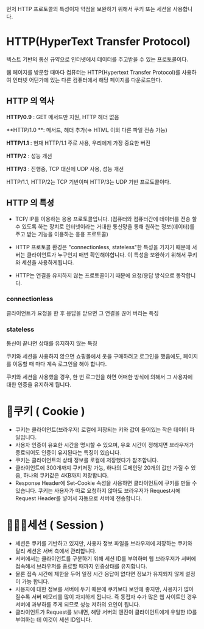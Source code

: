 먼저 HTTP 프로토콜의 특성이자 약점을 보완하기 위해서 쿠키 또는 세션을 사용합니다.

# HTTP(HyperText Transfer Protocol)

텍스트 기반의 통신 규약으로 인터넷에서 데이터를 주고받을 수 있는 프로토콜이다.

웹 페이지를 방문할 때마다 컴퓨터는 HTTP(Hypertext Transfer Protocol)를 사용하여 인터넷 어딘가에 있는 다른 컴퓨터에서 해당 페이지를 다운로드한다.

## HTTP 의 역사

**HTTP/0.9** : GET 메서드만 지원, HTTP 헤더 없음

**HTTP/1.0 **: 메서드, 헤더 추가(⇒ HTML 이외 다른 파일 전송 가능)

**HTTP/1.1** : 현재 HTTP/1.1 주로 사용, 우리에게 가장 중요한 버전

**HTTP/2** : 성능 개선

**HTTP/3** : 진행중, TCP 대신에 UDP 사용, 성능 개선

HTTP/1.1, HTTP/2는 TCP 기반이며 HTTP/3는 UDP 기반 프로토콜이다.

## HTTP 의 특성

- TCP/ IP를 이용하는 응용 프로토콜입니다.
  (컴퓨터와 컴퓨터간에 데이터를 전송 할 수 있도록 하는 장치로 인터넷이라는 거대한 통신망을 통해 원하는 정보(데이터)를 주고 받는 기능을 이용하는 응용 프로토콜)

- HTTP 프로토콜 환경은 "connectionless, stateless"한 특성을 가지기 때문에 서버는 클라이언트가 누구인지 매번 확인해야합니다. 이 특성을 보완하기 위해서 쿠키와 세션을 사용하게됩니다.

- HTTP는 연결을 유지하지 않는 프로토콜이기 때문에 요청/응답 방식으로 동작합니다.

### connectionless

클라이언트가 요청을 한 후 응답을 받으면 그 연결을 끊어 버리는 특징

### stateless

통신이 끝나면 상태를 유지하지 않는 특징

쿠키와 세션을 사용하지 않으면 쇼핑몰에서 옷을 구매하려고 로그인을 했음에도, 페이지를 이동할 때 마다 계속 로그인을 해야 합니다.

쿠키와 세션을 사용했을 경우, 한 번 로그인을 하면 어떠한 방식에 의해서 그 사용자에 대한 인증을 유지하게 됩니다.

# 🍪쿠키 ( Cookie )

- 쿠키는 클라이언트(브라우저) 로컬에 저장되는 키와 값이 들어있는 작은 데이터 파일입니다.
- 사용자 인증이 유효한 시간을 명시할 수 있으며, 유효 시간이 정해지면 브라우저가 종료되어도 인증이 유지된다는 특징이 있습니다.
- 쿠키는 클라이언트의 상태 정보를 로컬에 저장했다가 참조합니다.
- 클라이언트에 300개까지 쿠키저장 가능, 하나의 도메인당 20개의 값만 가질 수 있음, 하나의 쿠키값은 4KB까지 저장합니다.
- Response Header에 Set-Cookie 속성을 사용하면 클라이언트에 쿠키를 만들 수 있습니다.
  쿠키는 사용자가 따로 요청하지 않아도 브라우저가 Request시에 Request Header를 넣어서 자동으로 서버에 전송합니다.

# 👨‍👨‍👧세션 ( Session )

- 세션은 쿠키를 기반하고 있지만, 사용자 정보 파일을 브라우저에 저장하는 쿠키와 달리 세션은 서버 측에서 관리합니다.
- 서버에서는 클라이언트를 구분하기 위해 세션 ID를 부여하며 웹 브라우저가 서버에 접속해서 브라우저를 종료할 때까지 인증상태를 유지합니다.
- 물론 접속 시간에 제한을 두어 일정 시간 응답이 없다면 정보가 유지되지 않게 설정이 가능 합니다.
- 사용자에 대한 정보를 서버에 두기 때문에 쿠키보다 보안에 좋지만, 사용자가 많아질수록 서버 메모리를 많이 차지하게 됩니다.
  즉 동접자 수가 많은 웹 사이트인 경우 서버에 과부하를 주게 되므로 성능 저하의 요인이 됩니다.
- 클라이언트가 Request를 보내면, 해당 서버의 엔진이 클라이언트에게 유일한 ID를 부여하는 데 이것이 세션 ID입니다.

